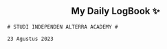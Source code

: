 <h2 align="center">My Daily LogBook ✨</h2>

```
# STUDI INDEPENDEN ALTERRA ACADEMY #

23 Agustus 2023
```
